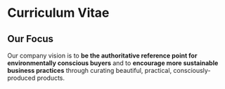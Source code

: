 # Curriculum Vitae

## Our Focus

Our company vision is to **be the authoritative reference point for environmentally conscious buyers** and to **encourage more sustainable business practices** through curating beautiful, practical, consciously-produced products.

